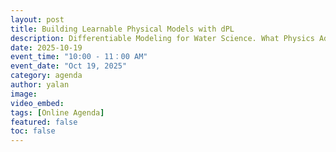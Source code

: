 ```yaml
---
layout: post
title: Building Learnable Physical Models with dPL
description: Differentiable Modeling for Water Science. What Physics Adds to Machine Learning
date: 2025-10-19
event_time: "10:00 - 11：00 AM"        
event_date: "Oct 19, 2025"
category: agenda
author: yalan
image:
video_embed:
tags: [Online Agenda]
featured: false
toc: false
---
```



